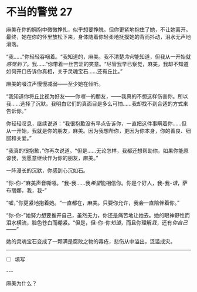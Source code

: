 # 不当的警觉 27

麻美在你的拥抱中微微挣扎，似乎想要挣脱。但你更紧地抱住了她，不让她离开。最终，她在你的怀里放松下来，身体随着你轻柔地抚摸她的背而抖动，泪水无声地滑落。

“我……”你轻轻吞咽着。“我知道的，麻美。我不清楚*为何*能知道，但我从一开始就*感觉到了*。我……”你带着一丝苦涩的笑意。“尽管我早已察觉，麻美，我却不知道如何开口告诉你真相，关于灵魂宝石……还有丘比。”

麻美的啜泣声慢慢减弱——至少她在倾听。

“我知道你将丘比视为好友——你*唯一*的朋友，——我真的不想这样伤害你。所以我……选择了沉默。我明白它们的真面目是多么可怕……我却找不到合适的方式来告诉你。”

你轻轻叹息，继续说道：“我很抱歉没有早点告诉你，一直把这件事瞒着你……但从一开始，我就是你的朋友，麻美。因为我想帮你，更因为你本身，你的善良、细腻和关爱。”

“我真的很抱歉，”你再次说道。“但是……无论怎样，我都还想帮助你。如果你能原谅我，我愿意继续作为你的朋友，麻美。”

一阵漫长的沉默，你感到心沉如石。

“你-你-”麻美声音嘶哑。“我-我……我*希望*能相信你。你是个好人，我-我-*请*，萨布丽娜，我，我-”

“嘘，”你更紧地抱着她。“一直都在，麻美。只要你允许，我会一直陪伴着你。”

“你-你-”她努力想要推开自己，虽然无力，你还是痛苦地让她去。她的眼神野性而泪水横流，脸色苍白而绷紧。“但是，但-你-你*知道*，而且你理解*我*，还有*你自己*——”

她的灵魂宝石变成了一颗满是腐败之物的毒疮，悲伤从中溢出，泛滥成灾。

---

- [ ] 填写

---​

麻美为什么？
